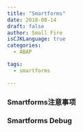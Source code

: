 ```yaml
---
title: "Smartforms"
date: 2018-08-14
draft: false
author: Small Fire
isCJKLanguage: true
categories: 
  - ABAP

tags: 
  - smartforms

---
```




### Smartforms注意事项





### Smartforms Debug



